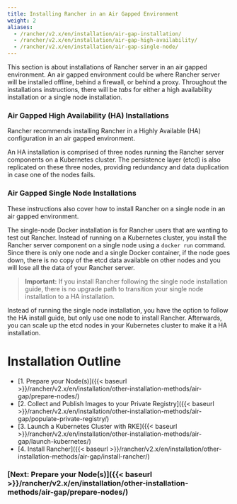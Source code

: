 ```yaml
---
title: Installing Rancher in an Air Gapped Environment
weight: 2
aliases:
  - /rancher/v2.x/en/installation/air-gap-installation/
  - /rancher/v2.x/en/installation/air-gap-high-availability/
  - /rancher/v2.x/en/installation/air-gap-single-node/
---
```


This section is about installations of Rancher server in an air gapped environment. An air gapped environment could be where Rancher server will be installed offline, behind a firewall, or behind a proxy. Throughout the installations instructions, there will be _tabs_ for either a high availability installation or a single node installation.

### Air Gapped High Availability (HA) Installations

Rancher recommends installing Rancher in a Highly Available (HA) configuration in an air gapped environment.

An HA installation is comprised of three nodes running the Rancher server components on a Kubernetes cluster. The persistence layer (etcd) is also replicated on these three nodes, providing redundancy and data duplication in case one of the nodes fails.

### Air Gapped Single Node Installations

These instructions also cover how to install Rancher on a single node in an air gapped environment.

The single-node Docker installation is for Rancher users that are wanting to test out Rancher. Instead of running on a Kubernetes cluster, you install the Rancher server component on a single node using a `docker run` command. Since there is only one node and a single Docker container, if the node goes down, there is no copy of the etcd data available on other nodes and you will lose all the data of your Rancher server.

> **Important:** If you install Rancher following the single node installation guide, there is no upgrade path to transition your single node installation to a HA installation.

Instead of running the single node installation, you have the option to follow the HA install guide, but only use one node to install Rancher. Afterwards, you can scale up the etcd nodes in your Kubernetes cluster to make it a HA installation.

# Installation Outline

- [1. Prepare your Node(s)]({{< baseurl >}}/rancher/v2.x/en/installation/other-installation-methods/air-gap/prepare-nodes/)
- [2. Collect and Publish Images to your Private Registry]({{< baseurl >}}/rancher/v2.x/en/installation/other-installation-methods/air-gap/populate-private-registry/)
- [3. Launch a Kubernetes Cluster with RKE]({{< baseurl >}}/rancher/v2.x/en/installation/other-installation-methods/air-gap/launch-kubernetes/)
- [4. Install Rancher]({{< baseurl >}}/rancher/v2.x/en/installation/other-installation-methods/air-gap/install-rancher/)

### [Next: Prepare your Node(s)]({{< baseurl >}}/rancher/v2.x/en/installation/other-installation-methods/air-gap/prepare-nodes/)
